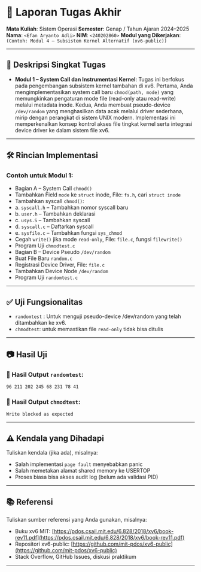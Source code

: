 # 📝 Laporan Tugas Akhir

**Mata Kuliah**: Sistem Operasi
**Semester**: Genap / Tahun Ajaran 2024–2025
**Nama**: `<Efan Aryanto Adli>`
**NIM**: `<240202860>`
**Modul yang Dikerjakan**:
`(Contoh: Modul 4 – Subsistem Kernel Alternatif (xv6-public))`

---

## 📌 Deskripsi Singkat Tugas

* **Modul 1 – System Call dan Instrumentasi Kernel**:
Tugas ini berfokus pada pengembangan subsistem kernel tambahan di xv6. Pertama, Anda mengimplementasikan system call baru `chmod(path, mode)` yang memungkinkan pengaturan mode file (read-only atau read-write) melalui metadata inode. Kedua, Anda membuat pseudo-device `/dev/random` yang menghasilkan data acak melalui driver sederhana, mirip dengan perangkat di sistem UNIX modern. Implementasi ini memperkenalkan konsep kontrol akses file tingkat kernel serta integrasi device driver ke dalam sistem file xv6.
---

## 🛠️ Rincian Implementasi

### Contoh untuk Modul 1:

* Bagian A – System Call `chmod()`
* Tambahkan Field `mode` ke `struct` inode, File: `fs.h`, cari `struct inode`
* Tambahkan syscall `chmod()`:
* a. `syscall.h` – Tambahkan nomor syscall baru
* b. `user.h` – Tambahkan deklarasi
* c. `usys.S` – Tambahkan syscall
* d. `syscall.c` – Daftarkan syscall
* e. `sysfile.c` – Tambahkan fungsi `sys_chmod`
* Cegah `write()` jika mode `read-only`, File: `file.c`, fungsi `filewrite()`
* Program Uji `chmodtest.c`
* Bagian B – Device Pseudo `/dev/random`
* Buat File Baru `random.c`
* Registrasi Device Driver, File: `file.c`
* Tambahkan Device Node `/dev/random`
* Program Uji `randomtest.c`
---

## ✅ Uji Fungsionalitas

* `randomtest` : Untuk menguji pseudo-device /dev/random yang telah ditambahkan ke xv6.
* `chmodtest`: untuk memastikan file `read-only` tidak bisa ditulis


---

## 📷 Hasil Uji

### 📍 Hasil Output `randomtest`:

```
96 211 202 245 68 231 78 41
```

### 📍 Hasil Output `chmodtest`:

```
Write blocked as expected
```

---

## ⚠️ Kendala yang Dihadapi

Tuliskan kendala (jika ada), misalnya:

* Salah implementasi `page fault` menyebabkan panic
* Salah memetakan alamat shared memory ke USERTOP
* Proses biasa bisa akses audit log (belum ada validasi PID)

---

## 📚 Referensi

Tuliskan sumber referensi yang Anda gunakan, misalnya:

* Buku xv6 MIT: [https://pdos.csail.mit.edu/6.828/2018/xv6/book-rev11.pdf](https://pdos.csail.mit.edu/6.828/2018/xv6/book-rev11.pdf)
* Repositori xv6-public: [https://github.com/mit-pdos/xv6-public](https://github.com/mit-pdos/xv6-public)
* Stack Overflow, GitHub Issues, diskusi praktikum

---
